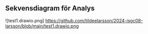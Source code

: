 ## Sekvensdiagram för Analys
![test1.drawio.png] https://github.com/tildeelarsson/2024-isgc08-larsson/blob/main/test1.drawio.png
